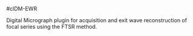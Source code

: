 #clDM-EWR

Digital Micrograph plugin for acquisition and exit wave reconstruction of focal series using the FTSR method.
